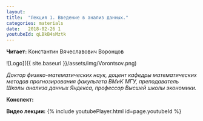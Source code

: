 ```yaml
---
layout: 
title:  "Лекция 1. Введение в анализ данных."
categories: materials 
date:   2018-02-26 1
youtubeId: qLBkB4sMztk
---
```



**Читает:** Константин Вячеславович Воронцов

![Logo]({{ site.baseurl }}/assets/img/Vorontsov.png)

*Доктор физико-математических наук, доцент кафедры математических методов прогнозирования факультета ВМиК МГУ, преподаватель Школы анализа данных Яндекса, профессор Высшей школы экономики.*

**Конспект:**

**Видео лекции:**
{% include youtubePlayer.html id=page.youtubeId %}